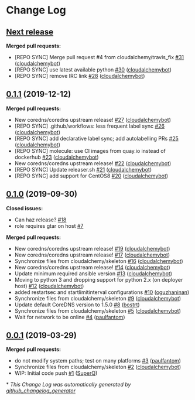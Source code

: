 # Change Log

## [**Next release**](https://galaxy.ansible.com/cloudalchemy/coredns)

**Merged pull requests:**

- \[REPO SYNC\] Merge pull request \#4 from cloudalchemy/travis\_fix [\#31](https://github.com/cloudalchemy/ansible-coredns/pull/31) ([cloudalchemybot](https://github.com/cloudalchemybot))
- \[REPO SYNC\] use latest available python [\#30](https://github.com/cloudalchemy/ansible-coredns/pull/30) ([cloudalchemybot](https://github.com/cloudalchemybot))
- \[REPO SYNC\] remove IRC link [\#28](https://github.com/cloudalchemy/ansible-coredns/pull/28) ([cloudalchemybot](https://github.com/cloudalchemybot))

## [0.1.1](https://galaxy.ansible.com/cloudalchemy/coredns) (2019-12-12)
**Merged pull requests:**

- New coredns/coredns upstream release! [\#27](https://github.com/cloudalchemy/ansible-coredns/pull/27) ([cloudalchemybot](https://github.com/cloudalchemybot))
- \[REPO SYNC\] .github/workflows: less frequent label sync [\#26](https://github.com/cloudalchemy/ansible-coredns/pull/26) ([cloudalchemybot](https://github.com/cloudalchemybot))
- \[REPO SYNC\] add declarative label sync; add autolabelling PRs [\#25](https://github.com/cloudalchemy/ansible-coredns/pull/25) ([cloudalchemybot](https://github.com/cloudalchemybot))
- \[REPO SYNC\] molecule: use CI images from quay.io instead of dockerhub [\#23](https://github.com/cloudalchemy/ansible-coredns/pull/23) ([cloudalchemybot](https://github.com/cloudalchemybot))
- New coredns/coredns upstream release! [\#22](https://github.com/cloudalchemy/ansible-coredns/pull/22) ([cloudalchemybot](https://github.com/cloudalchemybot))
- \[REPO SYNC\] Update releaser.sh [\#21](https://github.com/cloudalchemy/ansible-coredns/pull/21) ([cloudalchemybot](https://github.com/cloudalchemybot))
- \[REPO SYNC\] add support for CentOS8 [\#20](https://github.com/cloudalchemy/ansible-coredns/pull/20) ([cloudalchemybot](https://github.com/cloudalchemybot))

## [0.1.0](https://galaxy.ansible.com/cloudalchemy/coredns) (2019-09-30)
**Closed issues:**

- Can haz release? [\#18](https://github.com/cloudalchemy/ansible-coredns/issues/18)
- role requires gtar on host [\#7](https://github.com/cloudalchemy/ansible-coredns/issues/7)

**Merged pull requests:**

- New coredns/coredns upstream release! [\#19](https://github.com/cloudalchemy/ansible-coredns/pull/19) ([cloudalchemybot](https://github.com/cloudalchemybot))
- New coredns/coredns upstream release! [\#17](https://github.com/cloudalchemy/ansible-coredns/pull/17) ([cloudalchemybot](https://github.com/cloudalchemybot))
- Synchronize files from cloudalchemy/skeleton [\#16](https://github.com/cloudalchemy/ansible-coredns/pull/16) ([cloudalchemybot](https://github.com/cloudalchemybot))
- New coredns/coredns upstream release! [\#14](https://github.com/cloudalchemy/ansible-coredns/pull/14) ([cloudalchemybot](https://github.com/cloudalchemybot))
- Update minimum required ansible version [\#13](https://github.com/cloudalchemy/ansible-coredns/pull/13) ([cloudalchemybot](https://github.com/cloudalchemybot))
- Moving to python 3 and dropping support for python 2.x \(on deployer host\) [\#12](https://github.com/cloudalchemy/ansible-coredns/pull/12) ([cloudalchemybot](https://github.com/cloudalchemybot))
- added restartsec and startlimitinterval configurations [\#10](https://github.com/cloudalchemy/ansible-coredns/pull/10) ([oguzhaninan](https://github.com/oguzhaninan))
- Synchronize files from cloudalchemy/skeleton [\#9](https://github.com/cloudalchemy/ansible-coredns/pull/9) ([cloudalchemybot](https://github.com/cloudalchemybot))
- Update default CoreDNS version to 1.5.0 [\#8](https://github.com/cloudalchemy/ansible-coredns/pull/8) ([bostrt](https://github.com/bostrt))
- Synchronize files from cloudalchemy/skeleton [\#5](https://github.com/cloudalchemy/ansible-coredns/pull/5) ([cloudalchemybot](https://github.com/cloudalchemybot))
- Wait for network to be online [\#4](https://github.com/cloudalchemy/ansible-coredns/pull/4) ([paulfantom](https://github.com/paulfantom))

## [0.0.1](https://galaxy.ansible.com/cloudalchemy/coredns) (2019-03-29)
**Merged pull requests:**

- do not modify system paths; test on many platforms [\#3](https://github.com/cloudalchemy/ansible-coredns/pull/3) ([paulfantom](https://github.com/paulfantom))
- Synchronize files from cloudalchemy/skeleton [\#2](https://github.com/cloudalchemy/ansible-coredns/pull/2) ([cloudalchemybot](https://github.com/cloudalchemybot))
- WIP: Initial code push [\#1](https://github.com/cloudalchemy/ansible-coredns/pull/1) ([SuperQ](https://github.com/SuperQ))



\* *This Change Log was automatically generated by [github_changelog_generator](https://github.com/skywinder/Github-Changelog-Generator)*